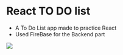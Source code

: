 # React TO DO list 

- A To Do List app made to practice React 
- Used FireBase for the Backend part

<img src="https://drive.google.com/open?id=1edzPZd0pTUMQTcbu-6Sx1OwvbPr3Zg7f" />
